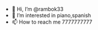 - 👋 Hi, I’m @rambok33
- 👀 I’m interested in piano,spanish
- 📫 How to reach me 7777777777

<!---
rambok33/rambok33 is a ✨ special ✨ repository because its `README.md` (this file) appears on your GitHub profile.
You can click the Preview link to take a look at your changes.
--->
